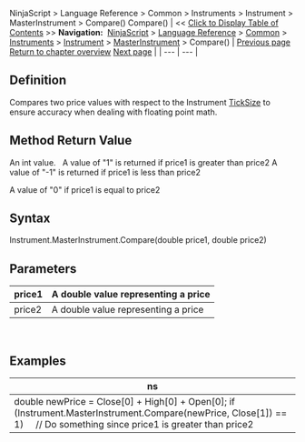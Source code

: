 ﻿
NinjaScript \> Language Reference \> Common \> Instruments \> Instrument \> MasterInstrument \> Compare()
Compare()
| \<\< [Click to Display Table of Contents](compare.md) \>\> **Navigation:**     [NinjaScript](ninjascript-1.md) \> [Language Reference](language_reference_wip-1.md) \> [Common](common-1.md) \> [Instruments](instruments_ninjascript-1.md) \> [Instrument](instrument-1.md) \> [MasterInstrument](masterinstrument-1.md) \> Compare() | [Previous page](masterinstrument-1.md) [Return to chapter overview](masterinstrument-1.md) [Next page](masterinstrument_currency-1.md) |
| --- | --- |
## Definition
Compares two price values with respect to the Instrument [TickSize](ticksize-1.md) to ensure accuracy when dealing with floating point math.
## 
## Method Return Value
An int value.
 
A value of "1" is returned if price1 is greater than price2
A value of "\-1" is returned if price1 is less than price2   

A value of "0" if price1 is equal to price2
 
## Syntax
Instrument.MasterInstrument.Compare(double price1, double price2)
## Parameters
| price1 | A double value representing a price |
| --- | --- |
| price2 | A double value representing a price |
 
## Examples
| ns |
| --- |
| double newPrice \= Close\[0] \+ High\[0] \+ Open\[0]; if (Instrument.MasterInstrument.Compare(newPrice, Close\[1]) \=\= 1)      // Do something since price1 is greater than price2 |

